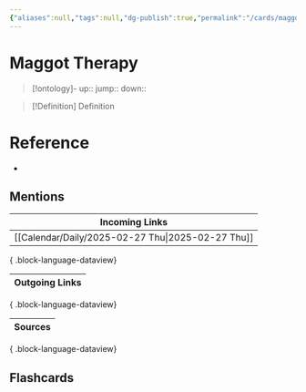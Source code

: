 ```yaml
---
{"aliases":null,"tags":null,"dg-publish":true,"permalink":"/cards/maggot-therapy/","dgPassFrontmatter":true}
---
```


# Maggot Therapy

> [!ontology]-
> up:: 
> jump:: 
> down:: 

> [!Definition] Definition

# Reference

- 

## Mentions

| Incoming Links                                       |
| ---------------------------------------------------- |
| [[Calendar/Daily/2025-02-27 Thu\|2025-02-27 Thu]] |

{ .block-language-dataview}

| Outgoing Links |
| -------------- |

{ .block-language-dataview}

| Sources |
| ------- |

{ .block-language-dataview}

## Flashcards